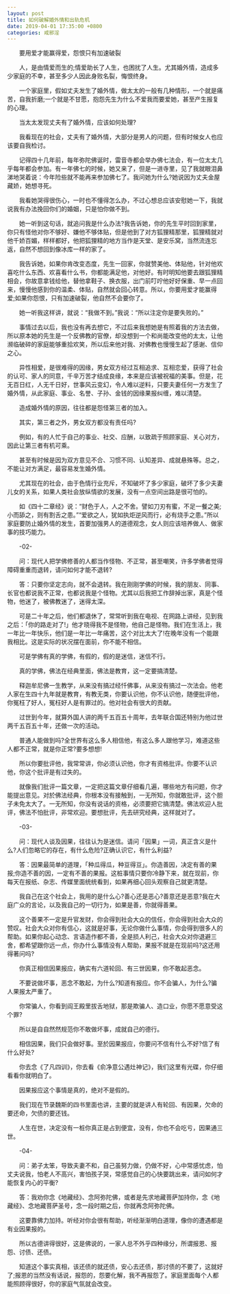 ```yaml
---
layout: post
title: 如何破解婚外情和出轨危机
date: 2019-04-01 17:35:00 +0800
categories: 戒邪淫
---
```


　　要用爱才能赢得爱，怨恨只有加速破裂
　　人，是由情爱而生的;情爱助长了人生，也困扰了人生。尤其婚外情，造成多少家庭的不幸，甚至多少人因此身败名裂，悔恨终身。
　　一个家庭里，假如丈夫发生了婚外情，做太太的一般有几种情形，一个就是痛苦，自我折磨;一个就是不甘愿，抱怨先生为什么不爱我而要爱她，甚至产生报复的心理。
　　当太太发现丈夫有了婚外情，应该如何处理?
　　我看现在的社会，丈夫有了婚外情，大部分是男人的问题，但有时候女人也应该要自我检讨。
　　记得四十几年前，每年弥陀佛诞时，雷音寺都会举办佛七法会，有一位太太几乎每年都会参加。有一年佛七的时候，她又来了，但是一进寺里，见了我就眼泪鼻涕地哭着说：今年险些就不能再来参加佛七了。我问她为什么?她说因为丈夫金屋藏娇，她想寻死。
　　我看她哭得很伤心，一时也不懂得怎么办，不过心想总应该安慰她一下，我就说我有办法挽回你们的婚姻，只是怕你做不到。
　　她一听到这句话，就追问我是什么办法?我告诉她，你的先生平时回到家里，你只有怪他对你不够好、嫌他不够体贴，但是他到了对方狐狸精那里，狐狸精就对他千娇百媚，样样都好，他把狐狸精的地方当作是天堂、是安乐窝，当然流连忘返，自然不想回到像冰库一样的家了。
　　我告诉她，如果你肯改变态度，先生一回家，你就赞美他、体贴他，针对他欢喜吃什么东西、欢喜看什么书，你都能满足他，对他好。有时明知他要去跟狐狸精相会，你故意拿钱给他，替他拿鞋子、换衣服，出门前叮咛他好好保重、早一点回来，慢慢他感到你的温柔、体贴，自然就会回心转意。所以，你要用爱才能赢得爱;如果你怨恨，只有加速破裂，他自然不会要你了。
　　她一听我这样讲，就说：“我做不到。”我说：“所以注定你是要失败的。”
　　事情过去以后，我也没有再去想它，不过后来我想她是有照着我的方法去做，所以原本她的先生是一个反佛教的官僚，却没想到一个和尚能改变他的太太，让他濒临破碎的家庭能够重拾欢笑，所以后来他对我、对佛教也慢慢生起了感谢、信仰之心。
　　异性相爱，是很难得的因缘，男女双方经过互相追求、互相恋爱，获得了社会的认可、家人的同意，千辛万苦才结成良缘，本来是应该被祝福的美事。但是，花无百日红，人无千日好，世事风云变幻，令人难以逆料，只要夫妻任何一方发生了婚外情，从此家庭、事业、名誉、子孙、金钱的因缘果报纠缠，难以清楚。
　　造成婚外情的原因，往往都是怨怪第三者的加入。
　　其实，第三者之外，男女双方都没有责任吗?
　　例如，有的人忙于自己的事业、社交、应酬，以致疏于照顾家庭、关心对方，因此让第三者有机可乘。
　　甚至有时候是因为双方意见不合、习惯不同、认知差异、成就悬殊等。总之，不能让对方满足，最容易发生婚外情。
　　尤其现在的社会，由于色情行业充斥，不知破坏了多少家庭，破坏了多少夫妻儿女的关系，如果人类社会放纵情欲的发展，没有一点空间出路是很可怕的。
　　如《四十二章经》说：“财色于人，人之不舍。譬如刀刃有蜜，不足一餐之美;小而舔之，则有割舌之患。”“爱欲之人，犹如执炬逆风而行，必有烧手之患。”所以家庭要防止婚外情的发生，首要加强男人的道德观念，女人则应该培养做人、做家事的技巧能力。
　　-02-
　　问：现代人把学佛修善的人都当作怪物、不正常，甚至嘲笑，许多学佛者觉得障碍重重而退转，请问如何才能不退转?
　　答：只要你坚定志向，就不会退转。我在刚刚学佛的时候，我的朋友、同事、长官也都说我不正常，也都说我是个怪物。尤其以后我把工作辞掉出家，真是个怪物，他迷了，被佛教迷了，迷得太深。
　　可是二十年之后，他们都退休了，常常听到我在电视、在网路上讲经，见到我之后：「你的路走对了!」他才晓得我不是怪物，他自己是怪物。我们在生活上，我一年比一年快乐，他们是一年比一年痛苦，这个对比太大了!在晚年没有一个能跟我相比。这是实际的状况摆在面前，你不能不相信。
　　可是学佛有真的学佛，有假的，假的是迷信，迷信不行。
　　真的学佛，佛法在经典里面，佛法是教育，这一定要搞清楚。
　　释迦牟尼佛一生教学，从来没有搞过经忏佛事，从来没有搞过一次法会。他老人家在生四十九年就是教育，有教无类，你要认识他，你不认识他，随便批评他，你冤枉了好人，冤枉好人是有罪过的。他对社会有很大的贡献。
　　过世到今年，就算外国人讲的两千五百五十周年，去年联合国还特别为他过世两千五百五十年，还做一次的活动。
　　普通人能做到吗?全世界有这么多人相信他，有这么多人跟他学习，难道这些人都不正常，就是你正常?要多想想!
　　所以你要批评他，我常常讲，你必须认识他，你才有资格批评。你要不认识他，你这个批评是有过失的。
　　就像我们批评一篇文章，一定把这篇文章仔细看几遍，哪些地方有问题，你才能提出意见。对於佛法经典，你根本没有接触到，一无所知，你就敢批评，这个胆子未免太大了。一无所知，你没有说话的资格，必须要把它搞清楚。佛法欢迎人批评，佛法不怕批评，非常欢迎。要想批评，先去研究经典，这样就对了。
　　-03-
　　问：现代人谈及因果，往往认为是迷信。请问「因果」一词，真正含义是什么?人们忽略它的存在，有什么危险?正确认识它，有什么利益?
　　答：因果最简单的道理，「种瓜得瓜，种豆得豆」。你造善因，决定有善的果报;你造不善的因，一定有不善的果报。这桩事情只要你冷静下来，就在现前，你每天在报纸、杂志、传媒里面统统看到，如果再细心回头观察自己就更清楚。
　　我自己在这个社会上，我用的是什么心?善心还是恶心?善意还是恶意?我在大庭广众的言论，以及我自己的一切行为，如果是善，你就得善果。
　　这个善果不一定是升官发财，你会得到社会大众的信任，你会得到社会大众的赞叹。社会大众对你有信心，这就是好事，无论你做什么事情，你会得到很多人的帮助。如果你起心动念、言语造作都不善，全是损人利己，社会大众对你退避三舍，都希望跟你远一点，你办什么事情没有人帮助，果报不就是在现前吗?这还用得著问吗?
　　你真正相信因果报应，确实有六道轮回、有三世因果，你不敢起恶念。
　　不要说做坏事，恶念不敢起，为什么?知道有报应。你不会骗人，为什么?骗人果报太严重了。
　　你常骗人，你看到阎王殿里拔舌地狱，那是欺骗人、造口业，你愿不愿意受这个罪?
　　所以是自自然然规范你不敢做坏事，成就自己的德行。
　　相信因果，我们只会做好事。至於因果报应，你要问不信有什么不好?信了有什么好处?
　　你去念《了凡四训》，你去看《俞净意公遇灶神记》，我们这里有光碟，你仔细看看你就明白了。
　　因果报应这个事情是真的，绝对不是假的。
　　我们现在节录魏斯的四书里面也讲，主要的就是讲人有轮回、有因果，欠命的要还命，欠债的要还钱。
　　人生在世，决定没有一桩你真正是占到便宜，没有，你也不会吃亏，因果通三世。
　　-04-
　　问：弟子太笨，导致夫妻不和，自己虽努力做，仍做不好，心中常感忧虑，怕丈夫说我，怕老人不高兴，害怕孩子哭，常感觉自己的心快要跳出来，请问如何才能恢复内心的平衡?
　　答：我劝你念《地藏经》、念阿弥陀佛，或者是先求地藏菩萨加持你，念《地藏经》、念地藏菩萨圣号，念一段时期之后，你就再念阿弥陀佛。
　　这要靠佛力加持。听经对你会很有帮助，听经渐渐明白道理，像你的遭遇都是有业因果报的。
　　所以古德讲得很好，这是佛说的，一家人总不外乎四种缘分，所谓报恩、报怨、讨债、还债。
　　知道这个事实真相，该还债的就还债，安心去还债，那讨债的不要了，这就好了;报恩的当然没有话说，报怨的，怨要化解，我不再报怨了。家庭里面每个人都能照顾得很好，你的家庭气氛就会改变。